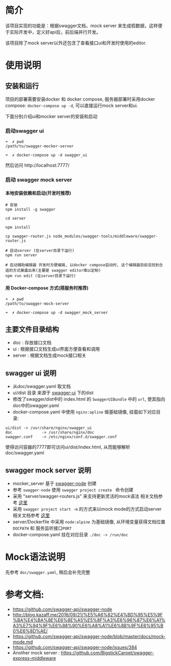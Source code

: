 # 简介
该项目实现的功能是：根据swagger文档，mock server 来生成假数据，这样便于实际开发中，定义好api后，前后端并行开发。

该项目除了mock server以外还包含了查看接口ui和开发时使用的editor.

# 使用说明
## 安装和运行
项目的部署需要安装docker 和 docker compose, 服务器部署时采用docker compose: `docker-compose up -d`, 可以直接运行mock server和ui.

下面分别介绍ui和mocker server的安装和启动

### 启动swagger ui

```
➜  ✗ pwd
/path/to/swagger-mocker-server

➜  ✗ docker-compose up -d swagger_ui

```

然后访问 http://localhost:7777/


### 启动 swagger mock server

#### 本地安装依赖和启动(开发时推荐)
```
# 安装
npm install -g swagger

cd server

npm install

cp swagger-router.js node_modules/swagger-tools/middleware/swagger-router.js

# 启动server (在server目录下运行)
npm run server

# 启动辅助编辑器 开发时方便编辑, 以docker compose启动时, 这个编辑器目前没找到合适的方式暴露出来(主要是 swagger editor难以定制)
npm run edit (在server目录下运行)
```

#### 用 Docker-compose 方式(搭服务时推荐)
```
➜  ✗ pwd
/path/to/swagger-mock-server

➜  ✗ docker-compose up -d swagger_mock_server

```


## 主要文件目录结构
- doc : 存放接口文档
- ui : 根据接口文档生成ui界面方便查看和调用
- server : 根据文档生成mock接口相关



## swagger ui 说明
- 从doc/swagger.yaml 取文档
- ui/dist 目录 来源于 [swagger-ui](https://github.com/swagger-api/swagger-ui) 下的dist
- 修改了swagger/dist中的 index.html 的 `SwaggerUIBundle` 中的 `url`, 使其指向doc中的swagger.yaml
- docker-compose.yaml 中使用 `nginx:apline` 做基础镜像, 挂载如下对应目录:
```
ui/dist -> /usr/share/nginx/swagger_ui
doc             -> /usr/share/nginx/doc
swagger.conf    -> /etc/nginx/conf.d/swagger.conf
```
使得访问容器的7777即可访问ui/dist/index.html, 从而能够解析doc/swagger.yaml

## swagger mock server 说明
- mocker_server 基于 [swagger-node](https://github.com/swagger-api/swagger-ui) 创建
- 参考 `swagger-node` 使用 `swagger project create ` 命令创建
- 采用 "server/swagger-routers.js" 来支持更新灵活的mock语法
  相关文档参考 [这里](http://blog.kazaff.me/2016/09/21/%E5%A6%82%E4%BD%95%E5%9F%BA%E4%BA%8E%E6%8E%A5%E5%8F%A3%E6%96%87%E6%A1%A3%E7%94%9F%E6%88%90%E6%A8%A1%E6%8B%9F%E6%95%B0%E6%8D%AE/)
- 采用 `swagger project start -m`  的方式来以mock mode的方式启动server
  相关文档参考 [这里](https://github.com/swagger-api/swagger-node/blob/master/docs/mock-mode.md)
- server/Dockerfile 中采用 `node:alpine` 为基础镜像, 从环境变量获得文档位置 `DOCPATH` 和 服务监听接口`PORT`
- docker-compose.yaml 挂在对应目录 `./doc -> /run/doc`

# Mock语法说明
先参考 `doc/swagger.yaml`, 稍后会补充完整

# 参考文档:
- https://github.com/swagger-api/swagger-node
- http://blog.kazaff.me/2016/09/21/%E5%A6%82%E4%BD%95%E5%9F%BA%E4%BA%8E%E6%8E%A5%E5%8F%A3%E6%96%87%E6%A1%A3%E7%94%9F%E6%88%90%E6%A8%A1%E6%8B%9F%E6%95%B0%E6%8D%AE/
- https://github.com/swagger-api/swagger-node/blob/master/docs/mock-mode.md
- https://github.com/swagger-api/swagger-node/issues/384
- Another mock server : https://github.com/BigstickCarpet/swagger-express-middleware

